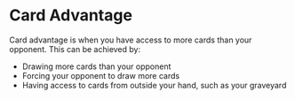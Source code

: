 # Card Advantage

Card advantage is when you have access to more cards than your opponent. This
can be achieved by:

- Drawing more cards than your opponent
- Forcing your opponent to draw more cards
- Having access to cards from outside your hand, such as your graveyard
